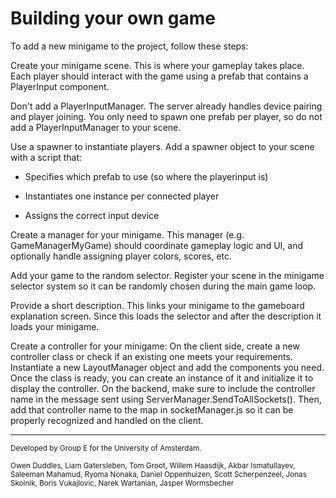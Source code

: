 # Building your own game

To add a new minigame to the project, follow these steps:

Create your minigame scene.
This is where your gameplay takes place. Each player should interact with the game using a prefab that contains a PlayerInput component.

Don't add a PlayerInputManager.
The server already handles device pairing and player joining. You only need to spawn one prefab per player, so do not add a PlayerInputManager to your scene.

Use a spawner to instantiate players.
Add a spawner object to your scene with a script that:

- Specifies which prefab to use (so where the playerinput is)

- Instantiates one instance per connected player

- Assigns the correct input device

Create a manager for your minigame.
This manager (e.g. GameManagerMyGame) should coordinate gameplay logic and UI, and optionally handle assigning player colors, scores, etc.

Add your game to the random selector.
Register your scene in the minigame selector system so it can be randomly chosen during the main game loop.

Provide a short description.
This links your minigame to the gameboard explanation screen. Since this loads the selector and after the description it loads your minigame.

Create a controller for your minigame:
    On the client side, create a new controller class or check if an existing one meets your requirements. Instantiate a new LayoutManager object and add the components you need. Once the class is ready, you can create an instance of it and initialize it to display the controller. On the backend, make sure to include the controller name in the message sent using ServerManager.SendToAllSockets(). Then, add that controller name to the map in socketManager.js so it can be properly recognized and handled on the client.

---

<small>
Developed by Group E for the University of Amsterdam.

Owen Duddles, Liam Gatersleben, Tom Groot, Willem Haasdijk, Akbar Ismatullayev, Saleeman Mahamud, Ryoma Nonaka, Daniel Oppenhuizen, Scott Scherpenzeel, Jonas Skolnik, Boris Vukajlovic, Narek Wartanian, Jasper Wormsbecher
</small>

